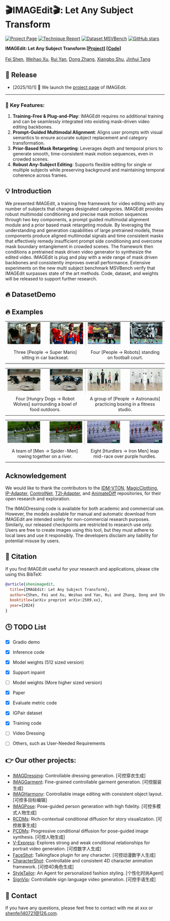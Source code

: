 # 🎬IMAGEdit🎬: Let Any Subject Transform
[![Project Page](https://img.shields.io/badge/Project-Page-green)](https://muzishen.github.io/IMAGEdit/)
[![Technique Report](https://img.shields.io/badge/Technique-Report-red)](https://muzishen.github.io/IMAGEdit/)
[![Dataset MSVBench](https://img.shields.io/badge/Dataset-MSVBench-orange)](https://muzishen.github.io/IMAGEdit/)
[![GitHub stars](https://img.shields.io/github/stars/XWH-A/IMAGEdit?style=social)](https://github.com/XWH-A/IMAGEdit)

<!-- [![🤗 Hugging Face Model](https://img.shields.io/badge/🤗%20Hugging%20Face-model-blue)](PLACEHOLDER_URL)
[![Dataset MSVBench](https://img.shields.io/badge/Dataset-MSVBench-orange)](PLACEHOLDER_URL) -->


**IMAGEdit: Let Any Subject Transform [[Project](https://muzishen.github.io/IMAGEdit/)] [[Code](https://github.com/XWH-A/IMAGEdit)]** <br />  
[Fei Shen](https://muzishen.github.io/), [Weihao Xu](https://github.com/XWH-A/), [Rui Yan](https://ruiyan1995.github.io/), [Dong Zhang](https://dongzhang89.github.io/), [Xiangbo Shu](https://shuxb104.github.io/), [Jinhui Tang](https://scholar.google.com/citations?user=ByBLlEwAAAAJ&hl=en) <br />



## 📅 Release

- [2025/10/1] 🎉 We launch the [project page](https://muzishen.github.io/IMAGEdit/) of IMAGEdit.



----

### 🚀 **Key Features:**
1. **Training-Free & Plug-and-Play**: IMAGEdit requires no additional training and can be seamlessly integrated into existing mask-driven video editing backbones.  
2. **Prompt-Guided Multimodal Alignment**: Aligns user prompts with visual semantics to ensure accurate subject replacement and category transformation.  
3. **Prior-Based Mask Retargeting**: Leverages depth and temporal priors to generate smooth, time-consistent mask motion sequences, even in crowded scenes.  
4. **Robust Any-Subject Editing**: Supports flexible editing for single or multiple subjects while preserving background and maintaining temporal coherence across frames.  



## 💡 Introduction

We presented IMAGEdit, a training free framework for video editing with any number of subjects that changes designated categories. IMAGEdit provides robust multimodal conditioning and precise mask motion sequences through two key components, a prompt guided multimodal alignment module and a prior based mask retargeting module. By leveraging the understanding and generation capabilities of large pretrained models, these components produce aligned multimodal signals and time consistent masks that effectively remedy insufficient prompt side conditioning and overcome mask boundary entanglement in crowded scenes. The framework then conditions a pretrained mask driven video generator to synthesize the edited video. IMAGEdit is plug and play with a wide range of mask driven backbones and consistently improves overall performance. Extensive experiments on the new multi subject benchmark MSVBench verify that IMAGEdit surpasses state of the art methods. Code, dataset, and weights will be released to support further research.
## 🔥 DatasetDemo
## 🔥 Examples


<table align="center">
  <tr>
    <td align="center" style="width: 150px; padding-right: 15px;">
      <img src="asset/ori_720_16_gif/tuk-tuk_processed.gif" width="150"/>
    </td>
    <td align="center" style="width: 150px; padding-left: 15px;">
      <img src="asset/IMAGEdit_720_16_gif/tuk-tuk_processed.gif" width="150"/>
    </td>
    <td style="position: relative; width: 2px; padding: 0;">
      <div style="position: absolute; top: 0; bottom: 0; left: 0; right: 0; border-left: 2px solid #ddd;"></div>
    </td> <!-- 固定分界线位置 -->
    <td align="center" style="width: 150px; padding-right: 15px;">
      <img src="asset/ori_720_16_gif/Football-Match-Start_processed.gif" width="150"/>
    </td>
    <td align="center" style="width: 150px; padding-left: 15px;">
      <img src="asset/IMAGEdit_720_16_gif/Football-Match-Start_processed.gif" width="150"/>
    </td>
  </tr>
  <tr>
    <td colspan="2" align="center" style="padding: 10px;">Three [People -> Super Mario] sitting in car backseat.</td>
    <td style="padding: 0;"></td> <!-- 空白单元格 -->
    <td colspan="2" align="center" style="padding: 10px;">Four [People -> Robots] standing on football court.</td>
  </tr>
</table>

<table align="center">
  <tr>
    <td align="center" style="width: 150px; padding-right: 15px;">
      <img src="asset/ori_720_16_gif/dogs-gathering-around-food_processed.gif" width="150"/>
    </td>
    <td align="center" style="width: 150px; padding-left: 15px;">
      <img src="asset/IMAGEdit_720_16_gif/dogs-gathering-around-food_processed.gif" width="150"/>
    </td>
    <td style="position: relative; width: 2px; padding: 0;">
      <div style="position: absolute; top: 0; bottom: 0; left: 0; right: 0; border-left: 2px solid #ddd;"></div>
    </td> <!-- 固定分界线位置 -->
    <td align="center" style="width: 150px; padding-right: 15px;">
      <img src="asset/ori_720_16_gif/people-training-boxing-class_processed.gif" width="150"/>
    </td>
    <td align="center" style="width: 150px; padding-left: 15px;">
      <img src="asset/IMAGEdit_720_16_gif/people-training-boxing-class_processed.gif" width="150"/>
    </td>
  </tr>
  <tr>
    <td colspan="2" align="center" style="padding: 10px;">Four [Hungry Dogs -> Robot Wolves] surrounding a bowl of food outdoors.</td>
    <td style="padding: 0;"></td> <!-- 空白单元格 -->
    <td colspan="2" align="center" style="padding: 10px;">A group of [People -> Astronauts] practicing boxing in a fitness studio.</td>
  </tr>
</table>

<table align="center">
  <tr>
    <td align="center" style="width: 150px; padding-right: 15px;">
      <img src="asset/ori_720_16_gif/team-rowing-on-river_processed2.gif" width="150"/>
    </td>
    <td align="center" style="width: 150px; padding-left: 15px;">
      <img src="asset/IMAGEdit_720_16_gif/team-rowing-on-river_processed2.gif" width="150"/>
    </td>
    <td style="position: relative; width: 2px; padding: 0;">
      <div style="position: absolute; top: 0; bottom: 0; left: 0; right: 0; border-left: 2px solid #ddd;"></div>
    </td> <!-- 固定分界线位置 -->
    <td align="center" style="width: 150px; padding-right: 15px;">
      <img src="asset/ori_720_16_gif/110m-Hurdles-Mid-Air-Dash_processed.gif" width="150"/>
    </td>
    <td align="center" style="width: 150px; padding-left: 15px;">
      <img src="asset/IMAGEdit_720_16_gif/110m-Hurdles-Mid-Air-Dash_processed.gif" width="150"/>
    </td>
  </tr>
  <tr>
    <td colspan="2" align="center" style="padding: 10px;">A team of [Men -> Spider-Men] rowing together on a river.</td>
    <td style="padding: 0;"></td> <!-- 空白单元格 -->
    <td colspan="2" align="center" style="padding: 10px;">Eight [Hurdlers -> Iron Men] leap mid-race over purple hurdles.</td>
  </tr>
</table>



## Acknowledgement
We would like to thank the contributors to the [IDM-VTON](https://github.com/yisol/IDM-VTON), [MagicClothing](https://github.com/ShineChen1024/MagicClothing), [IP-Adapter](https://github.com/tencent-ailab/IP-Adapter), [ControlNet](https://github.com/lllyasviel/ControlNet), [T2I-Adapter](https://github.com/TencentARC/T2I-Adapter), and [AnimateDiff](https://github.com/guoyww/AnimateDiff) repositories, for their open research and exploration.

The IMAGDressing code is available for both academic and commercial use. However, the models available for manual and automatic download from IMAGEdit are intended solely for non-commercial research purposes. Similarly, our released checkpoints are restricted to research use only. Users are free to create images using this tool, but they must adhere to local laws and use it responsibly. The developers disclaim any liability for potential misuse by users.

## 📝 Citation

If you find IMAGEdit useful for your research and applications, please cite using this BibTeX:

```bibtex
@article{shenimagedit,
  title={IMAGEdit: Let Any Subject Transform},
  author={Shen, Fei and Xu, Weihao and Yan, Rui and Zhang, Dong and Shu, Xiangbo and Tang, Jinhui},
  booktitle={arXiv preprint arXiv:2509.xx},
  year={2024}
}
```

## 🕒 TODO List
- [x] Gradio demo
- [x] Inference code
- [x] Model weights (512 sized version)
- [x] Support inpaint
- [ ] Model weights (More higher sized version)
- [x] Paper
- [x] Evaluate metric code
- [x] IGPair dataset
- [x] Training code
- [ ] Video Dressing
- [ ] Others, such as User-Needed Requirements


## 👉 **Our other projects:**  
- [IMAGDressing](https://github.com/muzishen/IMAGDressing): Controllable dressing generation. [可控穿衣生成]
- [IMAGGarment](https://github.com/muzishen/IMAGGarment): Fine-grained controllable garment generation.  [可控服装生成]
- [IMAGHarmony](https://github.com/muzishen/IMAGHarmony): Controllable image editing with consistent object layout.  [可控多目标编辑]
- [IMAGPose](https://github.com/muzishen/IMAGPose): Pose-guided person generation with high fidelity.  [可控多模式人物生成]
- [RCDMs](https://github.com/muzishen/RCDMs): Rich-contextual conditional diffusion for story visualization.  [可控故事生成]
- [PCDMs](https://github.com/tencent-ailab/PCDMs): Progressive conditional diffusion for pose-guided image synthesis. [可控人物生成]
- [V-Express](https://github.com/tencent-ailab/V-Express/): Explores strong and weak conditional relationships for portrait video generation. [可控数字人生成]
- [FaceShot](https://github.com/open-mmlab/FaceShot/): Talkingface plugin for any character. [可控动漫数字人生成]
- [CharacterShot](https://github.com/Jeoyal/CharacterShot): Controllable and consistent 4D character animation framework. [可控4D角色生成]
- [StyleTailor](https://github.com/mahb-THU/StyleTailor): An Agent for personalized fashion styling. [个性化时尚Agent]
- [SignVip](https://github.com/umnooob/signvip/): Controllable sign language video generation. [可控手语生成]


## 📨 Contact
If you have any questions, please feel free to contact with me at xxx or shenfei140721@126.com.
